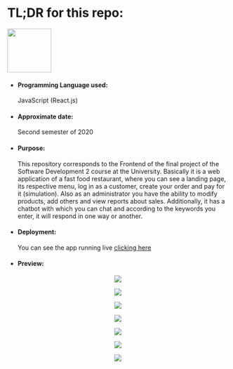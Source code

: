 <h1>TL;DR for this repo:</h1>
<img src="https://upload.wikimedia.org/wikipedia/commons/a/a7/React-icon.svg" height="100" width="100">
<ul>
  <li><h4>Programming Language used:</h4>JavaScript (React.js)</li>
  <li><h4>Approximate date:</h4>Second semester of 2020</li>
  <li><h4>Purpose:</h4>This repository corresponds to the Frontend of the final project of the Software Development 2 course at the University. Basically it is a web application of a fast food restaurant, where you can see a landing page, its respective menu, log in as a customer, create your order and pay for it (simulation). Also as an administrator you have the ability to modify products, add others and view reports about sales. Additionally, it has a chatbot with which you can chat and according to the keywords you enter, it will respond in one way or another.</li>
  <li><h4>Deployment:</h4>You can see the app running live <a href="http://burgertown-frontend.herokuapp.com/" target="_blank" rel="noopener noreferrer">clicking here</a></li>
  <li><h4>Preview:</h4></li>
</ul>
<p align="center">
    <img src="https://i.ibb.co/VBQp2Xd/Screenshot-from-2021-05-01-23-25-44.png">
</p>
<p align="center">
    <img src="https://i.ibb.co/FghwQFx/Screenshot-from-2021-05-01-23-26-24.png">
</p>
<p align="center">
    <img src="https://i.ibb.co/DbmTcDp/Screenshot-from-2021-05-01-23-19-46.png">
</p>
<p align="center">
    <img src="https://i.ibb.co/2ZFPRHh/Screenshot-from-2021-05-01-23-19-50.png">
</p>
<p align="center">
    <img src="https://i.ibb.co/Yy8QgCy/Screenshot-from-2021-05-01-23-27-00.png">
</p>
<p align="center">
    <img src="https://i.ibb.co/Sv8g1G6/Screenshot-from-2021-05-01-23-52-54.png">
</p>
<p align="center">
    <img src="https://i.ibb.co/5MxtKbP/Screenshot-from-2021-05-01-23-52-49.png">
</p>
